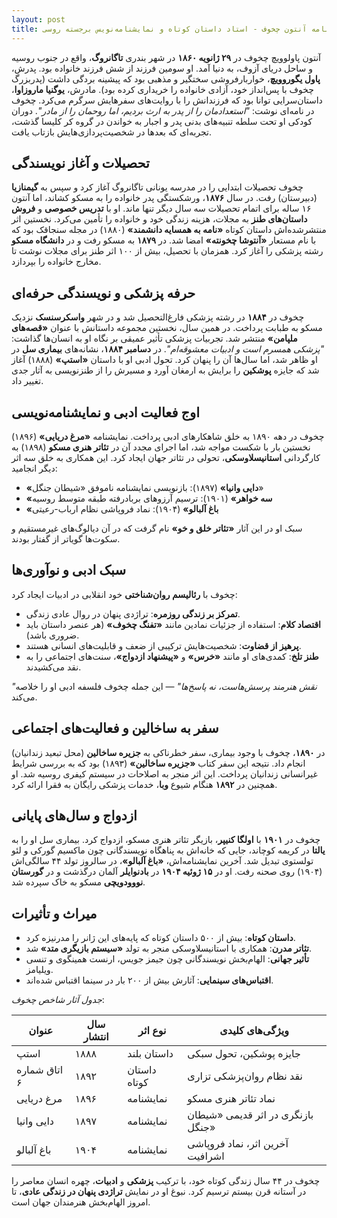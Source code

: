 ```yaml
---
layout: post
title: زندگینامه آنتون چخوف - استاد داستان کوتاه و نمایشنامه‌نویس برجسته روسی
---
```


آنتون پاولوویچ چخوف در **۲۹ ژانویه ۱۸۶۰** در شهر بندری **تاگانروگ**، واقع در جنوب روسیه و ساحل دریای آزوف، به دنیا آمد. او سومین فرزند از شش فرزند خانواده بود. پدرش، **پاول یگوروویچ**، خواربارفروشی سختگیر و مذهبی بود که پیشینه بردگی داشت (پدربزرگ چخوف با پس‌انداز خود، آزادی خانواده را خریداری کرده بود). مادرش، **یوگنیا ماروزاوا**، داستان‌سرایی توانا بود که فرزندانش را با روایت‌های سفرهایش سرگرم می‌کرد. چخوف در نامه‌ای نوشت: *"استعدادمان را از پدر به ارث بردیم، اما روحمان را از مادر"*. دوران کودکی او تحت سلطه تنبیه‌های بدنی پدر و اجبار به خواندن در گروه کر کلیسا گذشت، تجربه‌ای که بعدها در شخصیت‌پردازی‌هایش بازتاب یافت.

## تحصیلات و آغاز نویسندگی
چخوف تحصیلات ابتدایی را در مدرسه یونانی تاگانروگ آغاز کرد و سپس به **گیمنازیا** (دبیرستان) رفت. در سال **۱۸۷۶**، ورشکستگی پدر خانواده را به مسکو کشاند، اما آنتون ۱۶ ساله برای اتمام تحصیلات سه سال دیگر تنها ماند. او با **تدریس خصوصی** و **فروش داستان‌های طنز** به مجلات، هزینه زندگی خود و خانواده را تأمین می‌کرد. نخستین اثر منتشرشده‌اش داستان کوتاه **«نامه به همسایه دانشمند»** (۱۸۸۰) در مجله سنجاقک بود که با نام مستعار **«آنتوشا چخونته»** امضا شد. در **۱۸۷۹** به مسکو رفت و در **دانشگاه مسکو** رشته پزشکی را آغاز کرد. همزمان با تحصیل، بیش از ۱۰۰ اثر طنز برای مجلات نوشت تا مخارج خانواده را بپردازد.

## حرفه پزشکی و نویسندگی حرفه‌ای
چخوف در **۱۸۸۴** در رشته پزشکی فارغ‌التحصیل شد و در شهر **واسکرسنسک** نزدیک مسکو به طبابت پرداخت. در همین سال، نخستین مجموعه داستانش با عنوان **«قصه‌های ملپامن»** منتشر شد. تجربیات پزشکی تأثیر عمیقی بر نگاه او به انسان‌ها گذاشت: *"پزشکی همسرم است و ادبیات معشوقه‌ام"*. در **دسامبر ۱۸۸۴**، نشانه‌های **بیماری سل** در او ظاهر شد، اما سال‌ها آن را پنهان کرد. تحول ادبی او با داستان **«استپ»** (۱۸۸۸) آغاز شد که جایزه **پوشکین** را برایش به ارمغان آورد و مسیرش را از طنزنویسی به آثار جدی تغییر داد.

## اوج فعالیت ادبی و نمایشنامه‌نویسی
چخوف در دهه ۱۸۹۰ به خلق شاهکارهای ادبی پرداخت. نمایشنامه **«مرغ دریایی»** (۱۸۹۶) نخستین بار با شکست مواجه شد، اما اجرای مجدد آن در **تئاتر هنری مسکو** (۱۸۹۸) به کارگردانی **استانیسلاوسکی**، تحولی در تئاتر جهان ایجاد کرد. این همکاری به خلق سه اثر دیگر انجامید:  
- **«دایی وانیا»** (۱۸۹۷): بازنویسی نمایشنامه ناموفق «شیطان جنگل»  
- **«سه خواهر»** (۱۹۰۱): ترسیم آرزوهای بربادرفته طبقه متوسط روسیه  
- **«باغ آلبالو»** (۱۹۰۴): نماد فروپاشی نظام ارباب-رعیتی  

سبک او در این آثار **«تئاتر خلق و خو»** نام گرفت که در آن دیالوگ‌های غیرمستقیم و سکوت‌ها گویاتر از گفتار بودند.

## سبک ادبی و نوآوری‌ها
چخوف با **رئالیسم روان‌شناختی** خود انقلابی در ادبیات ایجاد کرد:  
- **تمرکز بر زندگی روزمره**: تراژدی پنهان در روال عادی زندگی.  
- **اقتصاد کلام**: استفاده از جزئیات نمادین مانند **«تفنگ چخوف»** (هر عنصر داستان باید ضروری باشد).  
- **پرهیز از قضاوت**: شخصیت‌هایش ترکیبی از ضعف و قابلیت‌های انسانی هستند.  
- **طنز تلخ**: کمدی‌های او مانند **«خرس»** و **«پیشنهاد ازدواج»**، سنت‌های اجتماعی را به نقد می‌کشیدند.  

*"نقش هنرمند پرسش‌هاست، نه پاسخ‌ها"* — این جمله چخوف فلسفه ادبی او را خلاصه می‌کند.

## سفر به ساخالین و فعالیت‌های اجتماعی
در **۱۸۹۰**، چخوف با وجود بیماری، سفر خطرناکی به **جزیره ساخالین** (محل تبعید زندانیان) انجام داد. نتیجه این سفر کتاب **«جزیره ساخالین»** (۱۸۹۳) بود که به بررسی شرایط غیرانسانی زندانیان پرداخت. این اثر منجر به اصلاحات در سیستم کیفری روسیه شد. او همچنین در **۱۸۹۲** هنگام شیوع **وبا**، خدمات پزشکی رایگان به فقرا ارائه کرد.

## ازدواج و سال‌های پایانی
چخوف در **۱۹۰۱** با **اولگا کنیپر**، بازیگر تئاتر هنری مسکو، ازدواج کرد. بیماری سل او را به **یالتا** در کریمه کوچاند، جایی که خانه‌اش به پناهگاه نویسندگانی چون ماکسیم گورکی و لئو تولستوی تبدیل شد. آخرین نمایشنامه‌اش، **«باغ آلبالو»**، در سالروز تولد ۴۴ سالگی‌اش (۱۹۰۴) روی صحنه رفت. او در **۱۵ ژوئیه ۱۹۰۴** در **بادنوایلر** آلمان درگذشت و در **گورستان نووودویچی** مسکو به خاک سپرده شد.

## میراث و تأثیرات
- **داستان کوتاه**: بیش از ۵۰۰ داستان کوتاه که پایه‌های این ژانر را مدرنیزه کرد.  
- **تئاتر مدرن**: همکاری با استانیسلاوسکی منجر به تولد **«سیستم بازیگری متد»** شد.  
- **تأثیر جهانی**: الهام‌بخش نویسندگانی چون جیمز جویس، ارنست همینگوی و تنسی ویلیامز.  
- **اقتباس‌های سینمایی**: آثارش بیش از ۲۰۰ بار در سینما اقتباس شده‌اند.  

*جدول آثار شاخص چخوف*:

| **عنوان**         | **سال انتشار** | **نوع اثر**     | **ویژگی‌های کلیدی**                     |
|-------------------|---------------|-----------------|----------------------------------------|
| استپ             | ۱۸۸۸          | داستان بلند     | جایزه پوشکین، تحول سبکی              |
| اتاق شماره ۶     | ۱۸۹۲          | داستان کوتاه    | نقد نظام روان‌پزشکی تزاری             |
| مرغ دریایی       | ۱۸۹۶          | نمایشنامه       | نماد تئاتر هنری مسکو                 |
| دایی وانیا       | ۱۸۹۷          | نمایشنامه       | بازنگری در اثر قدیمی «شیطان جنگل»    |
| باغ آلبالو       | ۱۹۰۴          | نمایشنامه       | آخرین اثر، نماد فروپاشی اشرافیت      |

چخوف در ۴۴ سال زندگی کوتاه خود، با ترکیب **پزشکی** و **ادبیات**، چهره انسان معاصر را در آستانه قرن بیستم ترسیم کرد. نبوغ او در نمایش **تراژدی پنهان در زندگی عادی**، تا امروز الهام‌بخش هنرمندان جهان است.
